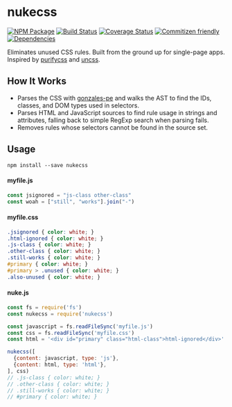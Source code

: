 # nukecss
[![NPM Package](https://badge.fury.io/js/nukecss.svg)](https://www.npmjs.com/package/nukecss)
[![Build Status](https://travis-ci.org/patrickhulce/nukecss.svg?branch=master)](https://travis-ci.org/patrickhulce/nukecss)
[![Coverage Status](https://coveralls.io/repos/github/patrickhulce/nukecss/badge.svg?branch=master)](https://coveralls.io/github/patrickhulce/nukecss?branch=master)
[![Commitizen friendly](https://img.shields.io/badge/commitizen-friendly-brightgreen.svg)](http://commitizen.github.io/cz-cli/)
[![Dependencies](https://david-dm.org/patrickhulce/nukecss.svg)](https://david-dm.org/patrickhulce/nukecss)

Eliminates unused CSS rules. Built from the ground up for single-page apps. Inspired by [purifycss](https://github.com/purifycss/purifycss) and [uncss](https://github.com/giakki/uncss).

## How It Works
* Parses the CSS with [gonzales-pe](https://github.com/tonyganch/gonzales-pe) and walks the AST to find the IDs, classes, and DOM types used in selectors.
* Parses HTML and JavaScript sources to find rule usage in strings and attributes, falling back to simple RegExp search when parsing fails.
* Removes rules whose selectors cannot be found in the source set.

## Usage
`npm install --save nukecss`

#### myfile.js
```js
const jsignored = "js-class other-class"
const woah = ["still", "works"].join("-")
```

#### myfile.css
```css
.jsignored { color: white; }
.html-ignored { color: white; }
.js-class { color: white; }
.other-class { color: white; }
.still-works { color: white; }
#primary { color: white; }
#primary > .unused { color: white; }
.also-unused { color: white; }
```

#### nuke.js
```js
const fs = require('fs')
const nukecss = require('nukecss')

const javascript = fs.readFileSync('myfile.js')
const css = fs.readFileSync('myfile.css')
const html = '<div id="primary" class="html-class">html-ignored</div>'

nukecss([
  {content: javascript, type: 'js'},
  {content: html, type: 'html'},
], css)
// .js-class { color: white; }
// .other-class { color: white; }
// .still-works { color: white; }
// #primary { color: white; }
```
